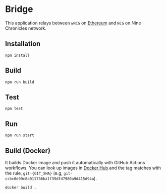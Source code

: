 # Bridge

This application relays between `wNCG` on [Ethereum] and `NCG` on Nine Chronicles network.

## Installation

```
npm install
```

## Build

```
npm run build
```

## Test

```
npm test
```

## Run

```
npm run start
```

## Build (Docker)

It builds Docker image and push it automatically with GitHub Actions workflows. You can look up images in [Docker Hub](https://hub.docker.com/r/planetariumhq/9c-ethereum-bridge/tags) and the tag matches with the rule, `git-{GIT_SHA}` (e.g, `git-ccbc0e90c8a011736ba1f39dfd7980a9d415d94a`).

```
docker build .
```

[Ethereum]: https://ethereum.org/
